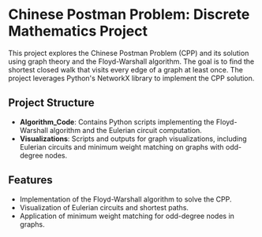 # Chinese Postman Problem: Discrete Mathematics Project

This project explores the Chinese Postman Problem (CPP) and its solution using graph theory and the Floyd-Warshall algorithm. The goal is to find the shortest closed walk that visits every edge of a graph at least once. The project leverages Python's NetworkX library to implement the CPP solution.

## Project Structure
- **Algorithm_Code**: Contains Python scripts implementing the Floyd-Warshall algorithm and the Eulerian circuit computation.
- **Visualizations**: Scripts and outputs for graph visualizations, including Eulerian circuits and minimum weight matching on graphs with odd-degree nodes.

## Features
- Implementation of the Floyd-Warshall algorithm to solve the CPP.
- Visualization of Eulerian circuits and shortest paths.
- Application of minimum weight matching for odd-degree nodes in graphs.
